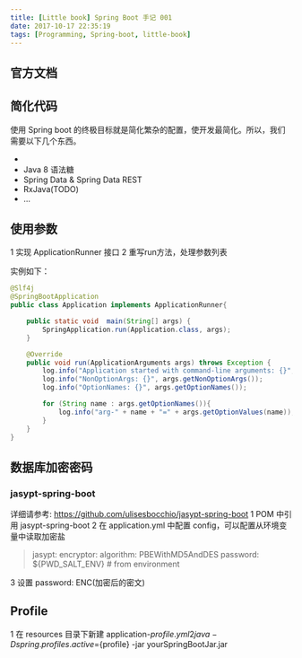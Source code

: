 ```yaml
---
title: [Little book] Spring Boot 手记 001
date: 2017-10-17 22:35:19
tags: [Programming, Spring-boot, little-book]
---
```


## 官方文档
[Spring boot reference]: (https://docs.spring.io/spring-boot/docs/current/reference/htmlsingle/)

## 简化代码
使用 Spring boot 的终极目标就是简化繁杂的配置，使开发最简化。所以，我们需要以下几个东西。
- [Lombok]: (https://projectlombok.org/)
- Java 8 语法糖
- Spring Data & Spring Data REST
- RxJava(TODO)
- ...

## 使用参数
1 实现 ApplicationRunner 接口
2 重写run方法，处理参数列表

实例如下：

```java
@Slf4j
@SpringBootApplication
public class Application implements ApplicationRunner{

    public static void  main(String[] args) {
        SpringApplication.run(Application.class, args);
    }

    @Override
    public void run(ApplicationArguments args) throws Exception {
        log.info("Application started with command-line arguments: {}", Arrays.toString(args.getSourceArgs()));
        log.info("NonOptionArgs: {}", args.getNonOptionArgs());
        log.info("OptionNames: {}", args.getOptionNames());

        for (String name : args.getOptionNames()){
            log.info("arg-" + name + "=" + args.getOptionValues(name));
        }
    }
}
```

## 数据库加密密码
### jasypt-spring-boot
详细请参考: https://github.com/ulisesbocchio/jasypt-spring-boot
1 POM 中引用 jasypt-spring-boot
2 在 application.yml 中配置 config，可以配置从环境变量中读取加密盐
  > jasypt:
    encryptor:
      algorithm: PBEWithMD5AndDES
      password: ${PWD_SALT_ENV} # from environment

3 设置 password: ENC(加密后的密文)

## Profile
1 在 resources 目录下新建 application-${profile}.yml
2 java -Dspring.profiles.active=${profile} -jar yourSpringBootJar.jar
